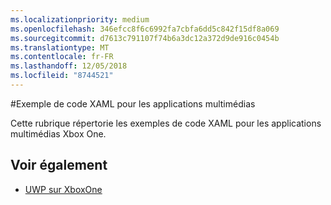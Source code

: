 ```yaml
---
ms.localizationpriority: medium
ms.openlocfilehash: 346efcc8f6c6992fa7cbfa6dd5c842f15df8a069
ms.sourcegitcommit: d7613c791107f74b6a3dc12a372d9de916c0454b
ms.translationtype: MT
ms.contentlocale: fr-FR
ms.lasthandoff: 12/05/2018
ms.locfileid: "8744521"
---
```

#<a name="xaml-samples-for-media-apps"></a>Exemple de code XAML pour les applications multimédias

Cette rubrique répertorie les exemples de code XAML pour les applications multimédias Xbox One.

## <a name="see-also"></a>Voir également
- [UWP sur XboxOne](index.md)
